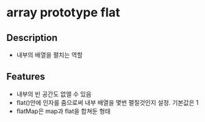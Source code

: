 # array prototype flat

## Description
- 내부의 배열을 펼치는 역할

## Features
- 내부의 빈 공간도 없앨 수 있음
- flat()안에 인자를 줌으로써 내부 배열을 몇번 펼칠것인지 설정. 기본값은 1
- flatMap은 map과 flat을 합쳐둔 형태